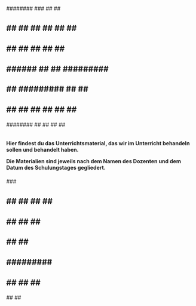  ######  ########    ###    ##     ## ######## 
##    ## ##         ## ##   ##     ## ##       
##       ##        ##   ##  ##     ## ##       
##       ######   ##     ## ######### ######   
##       ##       ######### ##     ## ##       
##    ## ##       ##     ## ##     ## ##       
 ######  ######## ##     ## ##     ## ######## 


**Hier findest du das Unterrichtsmaterial, das wir im Unterricht behandeln sollen und behandelt haben.**

**Die Materialien sind jeweils nach dem Namen des Dozenten und dem Datum des Schulungstages gegliedert.**

 ######    ###    ###     
##    ##  ## ##  ## ##    
##        ##   ## ##   ##  
##       ##     ## ##     
##       ######### ##     
##    ## ##     ## ##     
 ######  ##     ## ##     
